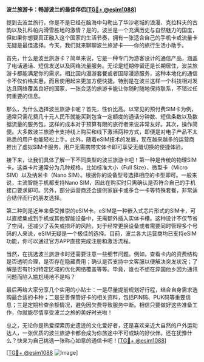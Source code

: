 **波兰旅游卡：畅游波兰的最佳伴侣[[TG💪+ @esim1088](https://t.me/s/esim1088)]**

提到去波兰旅行，你是不是已经在脑海中勾勒出了华沙老城的浪漫、克拉科夫的古韵以及扎科帕内滑雪胜地的激情？是的，波兰是一个充满历史与自然魅力的国度，但如果你想要真正融入这个国家的生活节奏，拥有一张适合自己的手机卡或流量卡无疑是最佳选择。今天，我们就来聊聊波兰旅游卡——你的旅行生活小助手。

首先，什么是波兰旅游卡？简单来说，它是一种专门为游客设计的通信产品，涵盖了电话通话、短信发送以及网络流量服务。无论是短期停留还是长期居住，波兰旅游卡都能满足你的需求。相比国内漫游套餐或者国际漫游服务，这种本地化的通信卡不仅价格实惠，而且使用起来更加方便快捷。特别是在波兰这样一个科技相对发达且网络覆盖良好的国家，一张合适的旅游卡能让你随时随地保持联系，不错过任何重要的信息。

那么，为什么选择波兰旅游卡呢？首先，性价比高。以常见的预付费SIM卡为例，通常只需花费几十元人民币就能买到包含一定额度的通话分钟数、短信条数以及数据流量的服务包。这样的成本对于预算有限的旅行者来说非常友好。其次，操作简便。大多数波兰旅游卡支持线上购买和线下激活两种方式，即便是对电子产品不太熟悉的用户也能轻松上手。此外，随着eSIM技术的发展，现在越来越多的运营商推出了虚拟SIM卡服务，用户无需携带实体卡即可享受无缝切换的便捷体验。

接下来，让我们具体了解一下不同类型的波兰旅游卡吧！第一种是传统的物理SIM卡。这类卡片通常分为几种规格，比如标准大小（Full Size）、微型卡（Micro SIM）以及纳米卡（Nano SIM）。根据你的设备型号选择相应的卡型即可。一般来说，主流智能手机都支持Nano SIM，因此在购买时只需确认是否符合自己的手机接口要求即可。另外，部分运营商还会提供家庭卡或多合一卡等特殊套餐，非常适合结伴而行的朋友选择。

第二种则是近年来备受推崇的eSIM卡。eSIM是一种嵌入式芯片形式的SIM卡，可以直接集成到手机或其他智能设备中，无需额外插入实体卡槽。这种设计不仅节省了空间，还减少了丢失或损坏的风险。对于经常更换设备或者需要同时管理多个号码的人来说，eSIM无疑是一个极佳的选择。目前，波兰各大运营商均已支持eSIM功能，你可以通过官方APP直接完成注册和激活流程。

当然，在挑选波兰旅游卡时还需要注意一些细节问题。例如，查看卡内的资费结构是否透明合理，是否存在隐藏费用；确认是否支持中文客服以便解决突发状况；了解是否有针对特定区域的优化网络覆盖等等。毕竟，谁也不想在异国他乡因为通讯问题而陷入尴尬境地不是吗？

最后再给大家分享几个实用的小贴士：一是尽量提前规划好行程，结合自身需求选购最合适的卡种；二是妥善保管好卡的相关资料，包括PIN码、PUK码等重要信息；三是定期检查余额情况，避免因欠费导致服务中断。相信只要做好这些准备工作，你就能尽情享受波兰之旅的美好时光啦！

总之，无论你是热爱探索历史遗迹的文化爱好者，还是喜欢亲近大自然的户外运动达人，一张优质的波兰旅游卡都会成为你旅途中不可或缺的好伙伴。还在犹豫什么？快来为自己挑选一张称心如意的通信卡吧！[[TG💪+ @esim1088](https://t.me/s/esim1088)]

[[TG💪+ @esim1088](https://t.me/s/esim1088) ![Image](https://i.postimg.cc/4NQfJmqS/Snipaste-2025-05-13-00-14-12.png)]